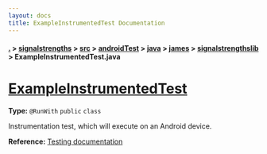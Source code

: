 ```yaml
---
layout: docs
title: ExampleInstrumentedTest Documentation
---
```

#### [.](./../../../../../../index) > [signalstrengths](./../../../../../index) > [src](./../../../../index) > [androidTest](./../../../index) > [java](./../../index) > [james](./../index) > [signalstrengthslib](./index) > **ExampleInstrumentedTest.java**

# [ExampleInstrumentedTest](https://github.com/fennifith/SignalStrengths/blob/master/signalstrengths/src/androidTest/java/james/signalstrengthslib/ExampleInstrumentedTest.java#L13)

**Type:** `@RunWith` `public` `class`

Instrumentation test, which will execute on an Android device. 









**Reference:** <a href="http://d.android.com/tools/testing">Testing documentation</a> 





